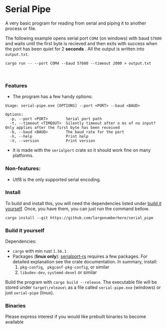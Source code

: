 # Serial Pipe
A very basic program for reading from serial and piping it to another process or file.

The following example opens serial port `COM4` (on windows) with baud `57600` and waits until the first byte is recieved and then exits with success when the port has been quiet for 2 **seconds** . 
All the output is written into `output.txt`.  
```
cargo run -- --port COM4 --baud 57600 --timeout 2000 > output.txt
```
<br>

### Features
- The program has a few handy options:
```
Usage: serial-pipe.exe [OPTIONS] --port <PORT> --baud <BAUD>

Options:
  -p, --port <PORT>        Serial port path
  -t, --timeout <TIMEOUT>  Silently timeout after n ms of no input? Only applies after the first byte has been received
  -b, --baud <BAUD>        The baud rate for the port
  -h, --help               Print help
  -V, --version            Print version
```
- It is made with the `serialport` crate so it should work fine on many platforms.


### Non-features: 
- Utf8 is the only supported serial encoding.

### Install
To build and install this, you will need the dependencies listed under [build it yourself](#build-it-yourself).
Once, you have them, you can just run the command bellow.
```
cargo install --git https://github.com/largenumberhere/serial_pipe
```

### Build it yourself
Dependencies:  
- `cargo` with min rust `1.56.1`
- Packages (**linux only**):
  [serialport-rs](https://github.com/serialport/serialport-rs) requires a few packages. For detailed explanation see the crate documentation. In summary, install:
  1. `pkg-config`, ` pkgconf-pkg-config`, or similar
  2. `libudev-dev`, `systemd-devel` or similar

Build the program with `cargo build --release`. 
The executable file will be stored under `target\release\`  as a file called `serial-pipe.exe` (windows) or just `serial-pipe` (linux).

### Binaries
Please express interest if you would like prebuilt binaries to become available